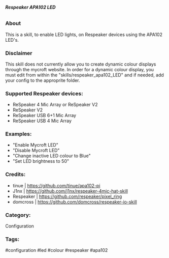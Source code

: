###### **Respeaker APA102 LED**

### **About**

This is a skill, to enable LED lights, on Respeaker devices using the APA102 LED's.

### **Disclaimer**

This skill does not currently allow you to create dynamic colour displays through the mycroft website.
In order for a dynamic colour display, you must edit from within the "skills/respeaker_apa102_LED" and
if needed, add your config to the approprite folder. 

### **Supported Respeaker devices:**
* ReSpeaker 4 Mic Array or ReSpeaker V2
* ReSpeaker V2
* ReSpeaker USB 6+1 Mic Array
* ReSpeaker USB 4 Mic Array

### **Examples:**
* "Enable Mycroft LED"
* "Disable Mycroft LED"
* "Change inactive LED colour to Blue"
* "Set LED brightness to 50"

### **Credits:**
* tinue         |   https://github.com/tinue/apa102-pi
* J1nx          |   https://github.com/j1nx/respeaker-4mic-hat-skill
* Respeaker     |   https://github.com/respeaker/pixel_ring
* domcross      |   https://github.com/domcross/respeaker-io-skill

### **Category:**

Configuration

### **Tags:**

#configuration #led #colour #respeaker #apa102

